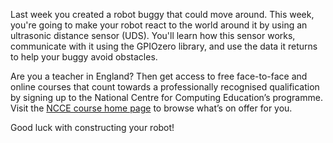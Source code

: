 Last week you created a robot buggy that could move around. This week, you're going to make your robot react to the world around it by using an ultrasonic distance sensor (UDS). You'll learn how this sensor works, communicate with it using the GPIOzero library, and use the data it returns to help your buggy avoid obstacles.

Are you a teacher in England? Then get access to free face-to-face and online courses that count towards a professionally recognised qualification by signing up to the National Centre for Computing Education’s programme. Visit the [NCCE course home page](https://teachcomputing.org/courses) to browse what’s on offer for you.

Good luck with constructing your robot!
